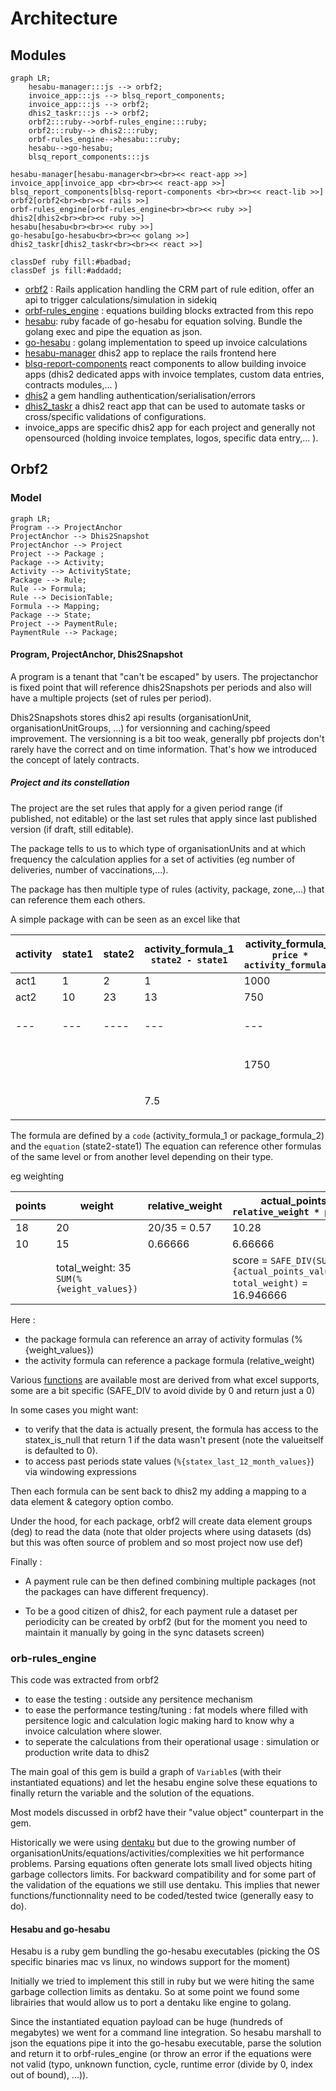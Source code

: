 # Architecture

## Modules

```mermaid
graph LR;
    hesabu-manager:::js --> orbf2;
    invoice_app:::js --> blsq_report_components;
    invoice_app:::js --> orbf2;
    dhis2_taskr:::js --> orbf2;
    orbf2:::ruby-->orbf-rules_engine:::ruby;
    orbf2:::ruby--> dhis2:::ruby;
    orbf-rules_engine-->hesabu:::ruby;
    hesabu-->go-hesabu;
    blsq_report_components:::js

hesabu-manager[hesabu-manager<br><br><< react-app >>]
invoice_app[invoice_app <br><br><< react-app >>]
blsq_report_components[blsq-report-components <br><br><< react-lib >>]
orbf2[orbf2<br><br><< rails >>]
orbf-rules_engine[orbf-rules_engine<br><br><< ruby >>]
dhis2[dhis2<br><br><< ruby >>]
hesabu[hesabu<br><br><< ruby >>]
go-hesabu[go-hesabu<br><br><< golang >>]
dhis2_taskr[dhis2_taskr<br><br><< react >>]

classDef ruby fill:#badbad;
classDef js fill:#addadd;
```

* [orbf2](https://github.com/BLSQ/orbf2) : Rails application handling the CRM part of rule edition, offer an api to trigger calculations/simulation in sidekiq
* [orbf-rules_engine](https://github.com/BLSQ/orbf-rules_engine/) : equations building blocks extracted from this repo
* [hesabu](https://github.com/BLSQ/hesabu): ruby facade of go-hesabu for equation solving. Bundle the golang exec and pipe the equation as json.
* [go-hesabu](https://github.com/BLSQ/go-hesabu) : golang implementation to speed up invoice calculations
* [hesabu-manager](https://github.com/BLSQ/hesabu-manager) dhis2 app to replace the rails frontend here
* [blsq-report-components](https://github.com/BLSQ/blsq-report-components) react components to allow building invoice apps (dhis2 dedicated apps with invoice templates, custom data entries, contracts modules,... )
* [dhis2](https://github.com/BLSQ/dhis2) a gem handling authentication/serialisation/errors
* [dhis2_taskr](https://github.com/BLSQ/dhis2-taskr) a dhis2 react app that can be used to automate tasks or cross/specific validations of configurations.
* invoice_apps are specific dhis2 app for each project and generally not opensourced (holding invoice templates, logos, specific data entry,... ).

## Orbf2


### Model


```mermaid
graph LR;
Program --> ProjectAnchor
ProjectAnchor --> Dhis2Snapshot
ProjectAnchor --> Project
Project --> Package ;
Package --> Activity;
Activity --> ActivityState;
Package --> Rule;
Rule --> Formula;
Rule --> DecisionTable;
Formula --> Mapping;
Package --> State;
Project --> PaymentRule;
PaymentRule --> Package;

```

#### Program, ProjectAnchor, Dhis2Snapshot 

A program is a tenant that "can't be escaped" by users. The projectanchor is fixed point that will reference dhis2Snapshots per periods and also will have a multiple projects (set of rules per period).

Dhis2Snapshots stores dhis2 api results (organisationUnit, organisationUnitGroups, ...) for versionning and caching/speed improvement. The versionning is a bit too weak, generally pbf projects don't rarely have the correct and on time information. That's how we introduced the concept of lately contracts.

##### Project and its constellation

The project are the set rules that apply for a given period range (if published, not editable) or the last set rules that apply since last published version (if draft, still editable).

The package tells to us to which type of organisationUnits and at which frequency the calculation applies for a set of activities (eg number of deliveries, number of vaccinations,...). 

The package has then multiple type of rules (activity, package, zone,...) that can reference them each others.

A simple package with can be seen as an excel like that

| activity | state1 | state2 | activity_formula_1 <br>`state2 - state1` | activity_formula_2 <br>`price * activity_formula_1` | package formula  |
| -------- | -------|------- | ---------------    | ---------------      | ---------------- |
| act1     | 1      |  2     | 1                  |  1000                |
| act2     | 10     | 23     | 13                 |  750                 |
| ---      | ---    | ----    | ---                |  --- | ---------------------------------------------                 | 
|          |        |        |                    |  1750                | package_formula_1 `SUM(%{activity_formula_2})`
|          |        |        | 7.5                |                      | package_formula_2 `AVERAGE(%{activity_formula_1})`

The formula are defined by a `code` (activity_formula_1 or package_formula_2) and the `equation` (state2-state1)
The equation can reference other formulas of the same level or from another level depending on their type.

eg weighting

| points | weight  | relative_weight | actual_points `relative_weight * points`
| ------ | ------  | --------------- | --------------
|    18  |    20   |   20/35 = 0.57  | 10.28 
|    10  |    15   |   0.66666       | 6.66666
|        | total_weight: 35 `SUM(%{weight_values})` | | score = `SAFE_DIV(SUM(%{actual_points_values}), total_weight)` = 16.946666

Here : 
- the package formula can reference an array of activity formulas (%{weight_values})
- the activity formula can reference a package formula (relative_weight)


Various [functions](https://github.com/BLSQ/go-hesabu/blob/master/hesabu/registry.go#L26) are available most are derived from what excel supports, some are a bit specific (SAFE_DIV to avoid divide by 0 and return just a 0)

In some cases you might want:
* to verify that the data is actually present, the formula has access to the statex_is_null that return 1 if the data wasn't present (note the valueitself  is defaulted to 0).
* to access past periods state values (`%{statex_last_12_month_values}`) via windowing expressions

Then each formula can be sent back to dhis2 my adding a mapping to a data element & category option combo.

Under the hood, for each package, orbf2 will create data element groups (deg) to read the data (note that older projects where using datasets (ds) but this was often source of problem and so most project now use def)

Finally : 
- A payment rule can be then defined combining multiple packages (not the packages can have different frequency).

- To be a good citizen of dhis2, for each payment rule a dataset per periodicity can be created by orbf2 (but for the moment you need to maintain it manually by going in the sync datasets screen)


### orb-rules_engine

This code was extracted from orbf2 
- to ease the testing : outside any persitence mechanism
- to ease the performance testing/tuning : fat models where filled with persitence logic and calculation logic making hard to know why a invoice calculation where slower.
- to seperate the calculations from their operational usage : simulation or production write data to dhis2

The main goal of this gem is build a graph of `Variable`s (with their instantiated equations) and let the hesabu engine solve these equations to finally return the variable and the solution of the equations.

Most models discussed in orbf2 have their "value object" counterpart in the gem.

Historically we were using [dentaku](https://github.com/rubysolo/dentaku) but due to the growing number of organisationUnits/equations/activities/complexities we hit performance problems. Parsing equations often generate lots small lived objects hiting garbage collectors limits. For backward compatibility and for some part of the validation of the equations we still use dentaku. This implies that newer functions/functionnality need to be coded/tested twice (generally easy to do).

#### Hesabu and go-hesabu

Hesabu is a ruby gem bundling the go-hesabu executables (picking the OS specific binaries mac vs linux, no windows support for the moment)

Initially we tried to implement this still in ruby but  we were hiting the same garbage collection limits as dentaku. So at some point we found some librairies that would allow us to port a dentaku like engine to golang.

Since the instantiated equation payload can be huge (hundreds of megabytes) we went for a command line integration. So hesabu marshall to json the equations pipe it into the go-hesabu executable, parse the solution and return it to orbf-rules_engine (or throw an error if the equations were not valid (typo, unknown function, cycle, runtime error (divide by 0, index out of bound), ...)).


